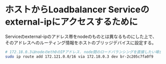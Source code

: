 # ホストからLoadbalancer Serviceのexternal-ipにアクセスするために
Serviceのexternal-ipのアドレス帯をnodeのものとは異なるものにした上で、そのアドレスへのルーティング情報をホストのブリッジデバイスに設定する。
```bash
# 172.18.0.3はnodeのeth0のIPアドレス. node間のロードバランシングを直接したい場合はECMPを使う
sudo ip route add 172.121.0.0/16 via 172.18.0.3 dev br-2c205c7fa0f9 
```